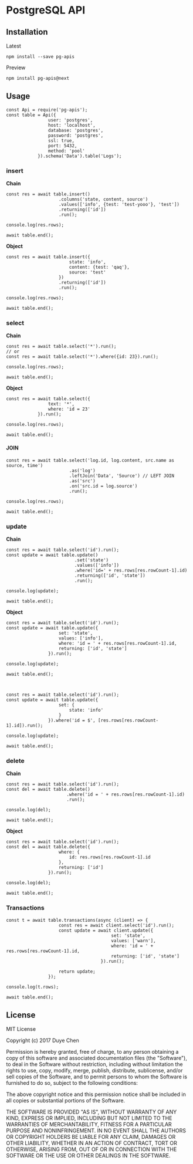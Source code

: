 PostgreSQL API
===============

Installation
------------

Latest

    npm install --save pg-apis

Preview

    npm install pg-apis@next

Usage
--------

    const Api = require('pg-apis');
    const table = Api({
                    user: 'postgres',
                    host: 'localhost',
                    database: 'postgres',
                    password: 'postgres',
                    ssl: true,
                    port: 5432,
                    method: 'pool'
                }).schema('Data').table('Logs');

### insert

**Chain**

    const res = await table.insert()
                        .columns('state, content, source')
                        .values(['info', {test: 'test-yooo'}, 'test'])
                        .returning(['id'])
                        .run();
    
    console.log(res.rows);

    await table.end();

**Object**

    const res = await table.insert({
                            state: 'info',
                            content: {test: 'qaq'},
                            source: 'test'
                        })
                        .returning(['id'])
                        .run();

    console.log(res.rows);

    await table.end();

### select

**Chain**

    const res = await table.select('*').run();
    // or
    const res = await table.select('*').where({id: 23}).run();

    console.log(res.rows);

    await table.end();

**Object**

    const res = await table.select({
                    text: '*',
                    where: 'id = 23'
                }).run();

    console.log(res.rows);

    await table.end();

#### JOIN

    const res = await table.select('log.id, log.content, src.name as source, time')
                            .as('log')
                            .leftJoin('Data', 'Source') // LEFT JOIN
                            .as('src')
                            .on('src.id = log.source')
                            .run();

    console.log(res.rows);

    await table.end();

### update

**Chain**

    const res = await table.select('id').run();
    const update = await table.update()
                              .set('state')
                              .values(['info'])
                              .where('id=' + res.rows[res.rowCount-1].id)
                              .returning(['id', 'state'])
                              .run();

    console.log(update);

    await table.end();

**Object**

    const res = await table.select('id').run();
    const update = await table.update({
                        set: 'state',
                        values: ['info'],
                        where: 'id = ' + res.rows[res.rowCount-1].id,
                        returning: ['id', 'state']
                    }).run();

    console.log(update);

    await table.end();



    const res = await table.select('id').run();
    const update = await table.update({
                        set: {
                            state: 'info'
                        }
                    }).where('id = $', [res.rows[res.rowCount-1].id]).run();

    console.log(update);

    await table.end();


### delete

**Chain**

    const res = await table.select('id').run();
    const del = await table.delete()
                           .where('id = ' + res.rows[res.rowCount-1].id)
                           .run();

    console.log(del);
    
    await table.end();

**Object**

    const res = await table.select('id').run();
    const del = await table.delete({
                        where: {
                            id: res.rows[res.rowCount-1].id
                        },
                        returning: ['id']
                    }).run();

    console.log(del);
    
    await table.end();

### Transactions

    const t = await table.transactions(async (client) => {
                        const res = await client.select('id').run();
                        const update = await client.update({
                                            set: 'state',
                                            values: ['warn'],
                                            where: 'id = ' + res.rows[res.rowCount-1].id,
                                            returning: ['id', 'state']
                                        }).run();

                        return update;
                    });

    console.log(t.rows);

    await table.end();

License
--------

MIT License

Copyright (c) 2017 Duye Chen

Permission is hereby granted, free of charge, to any person obtaining a copy of this software and associated documentation files (the "Software"), to deal in the Software without restriction, including without limitation the rights to use, copy, modify, merge, publish, distribute, sublicense, and/or sell copies of the Software, and to permit persons to whom the Software is furnished to do so, subject to the following conditions:

The above copyright notice and this permission notice shall be included in all copies or substantial portions of the Software.

THE SOFTWARE IS PROVIDED "AS IS", WITHOUT WARRANTY OF ANY KIND, EXPRESS OR IMPLIED, INCLUDING BUT NOT LIMITED TO THE WARRANTIES OF MERCHANTABILITY, FITNESS FOR A PARTICULAR PURPOSE AND NONINFRINGEMENT. IN NO EVENT SHALL THE AUTHORS OR COPYRIGHT HOLDERS BE LIABLE FOR ANY CLAIM, DAMAGES OR OTHER LIABILITY, WHETHER IN AN ACTION OF CONTRACT, TORT OR OTHERWISE, ARISING FROM, OUT OF OR IN CONNECTION WITH THE SOFTWARE OR THE USE OR OTHER DEALINGS IN THE SOFTWARE.